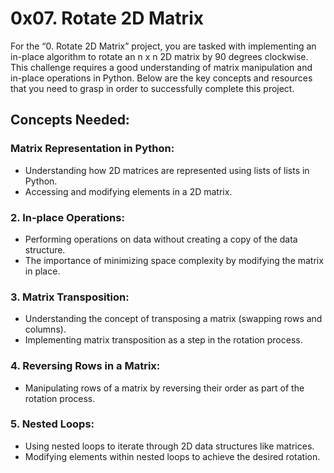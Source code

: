 # 0x07. Rotate 2D Matrix

For the “0. Rotate 2D Matrix” project, you are tasked with implementing an in-place algorithm to rotate an n x n 2D matrix by 90 degrees clockwise. This challenge requires a good understanding of matrix manipulation and in-place operations in Python. Below are the key concepts and resources that you need to grasp in order to successfully complete this project.

## Concepts Needed:
### Matrix Representation in Python:

- Understanding how 2D matrices are represented using lists of lists in Python.
- Accessing and modifying elements in a 2D matrix.

### 2. In-place Operations:

- Performing operations on data without creating a copy of the data structure.
- The importance of minimizing space complexity by modifying the matrix in place.

### 3. Matrix Transposition:

- Understanding the concept of transposing a matrix (swapping rows and columns).
- Implementing matrix transposition as a step in the rotation process.

### 4. Reversing Rows in a Matrix:

- Manipulating rows of a matrix by reversing their order as part of the rotation process.

### 5. Nested Loops:

- Using nested loops to iterate through 2D data structures like matrices.
- Modifying elements within nested loops to achieve the desired rotation.

